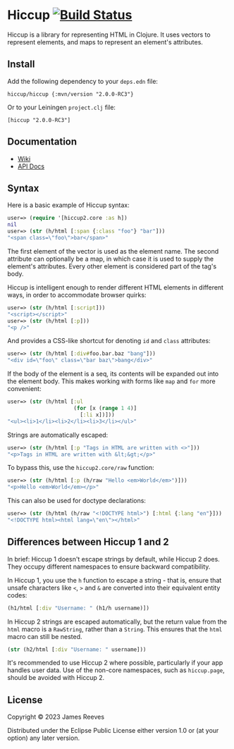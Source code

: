 # Hiccup [![Build Status](https://github.com/weavejester/hiccup/actions/workflows/test.yml/badge.svg)](https://github.com/weavejester/hiccup/actions/workflows/test.yml)

Hiccup is a library for representing HTML in Clojure. It uses vectors
to represent elements, and maps to represent an element's attributes.

## Install

Add the following dependency to your `deps.edn` file:

    hiccup/hiccup {:mvn/version "2.0.0-RC3"}

Or to your Leiningen `project.clj` file:

    [hiccup "2.0.0-RC3"]

## Documentation

* [Wiki](https://github.com/weavejester/hiccup/wiki)
* [API Docs](http://weavejester.github.io/hiccup)

## Syntax

Here is a basic example of Hiccup syntax:

```clojure
user=> (require '[hiccup2.core :as h])
nil
user=> (str (h/html [:span {:class "foo"} "bar"]))
"<span class=\"foo\">bar</span>"
```

The first element of the vector is used as the element name. The second
attribute can optionally be a map, in which case it is used to supply
the element's attributes. Every other element is considered part of the
tag's body.

Hiccup is intelligent enough to render different HTML elements in
different ways, in order to accommodate browser quirks:

```clojure
user=> (str (h/html [:script]))
"<script></script>"
user=> (str (h/html [:p]))
"<p />"
```

And provides a CSS-like shortcut for denoting `id` and `class`
attributes:

```clojure
user=> (str (h/html [:div#foo.bar.baz "bang"]))
"<div id=\"foo\" class=\"bar baz\">bang</div>"
```

If the body of the element is a seq, its contents will be expanded out
into the element body. This makes working with forms like `map` and
`for` more convenient:

```clojure
user=> (str (h/html [:ul
                     (for [x (range 1 4)]
                       [:li x])]))
"<ul><li>1</li><li>2</li><li>3</li></ul>"
```

Strings are automatically escaped:

```clojure
user=> (str (h/html [:p "Tags in HTML are written with <>"]))
"<p>Tags in HTML are written with &lt;&gt;</p>"
```

To bypass this, use the `hiccup2.core/raw` function:

```clojure
user=> (str (h/html [:p (h/raw "Hello <em>World</em>")]))
"<p>Hello <em>World</em></p>"
```

This can also be used for doctype declarations:

```clojure
user=> (str (h/html (h/raw "<!DOCTYPE html>") [:html {:lang "en"}]))
"<!DOCTYPE html><html lang=\"en\"></html>"
```

## Differences between Hiccup 1 and 2

In brief: Hiccup 1 doesn't escape strings by default, while Hiccup 2
does. They occupy different namespaces to ensure backward compatibility.

In Hiccup 1, you use the `h` function to escape a string - that is,
ensure that unsafe characters like `<`, `>` and `&` are converted into
their equivalent entity codes:

```clojure
(h1/html [:div "Username: " (h1/h username)])
```

In Hiccup 2 strings are escaped automatically, but the return value from
the `html` macro is a `RawString`, rather than a `String`. This ensures
that the `html` macro can still be nested.

```clojure
(str (h2/html [:div "Username: " username]))
```

It's recommended to use Hiccup 2 where possible, particularly if your
app handles user data. Use of the non-core namespaces, such as
`hiccup.page`, should be avoided with Hiccup 2.

## License

Copyright © 2023 James Reeves

Distributed under the Eclipse Public License either version 1.0 or (at
your option) any later version.
